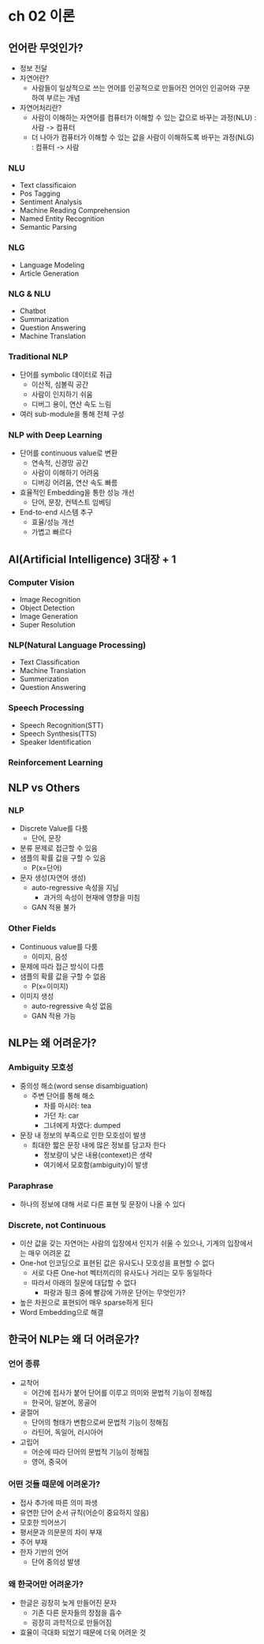 ﻿# ch 02 이론
## 언어란 무엇인가?
- 정보 전달
- 자연어란?
	- 사람들이 일상적으로 쓰는 언어를 인공적으로 만들어진 언어인 인공어와 구분하여 부르는 개념
- 자연어처리란?
	- 사람이 이해하는 자연어를 컴퓨터가 이해할 수 있는 값으로 바꾸는 과정(NLU) : 사람 -> 컴퓨터
	- 더 나아가 컴퓨터가 이해할 수 있는 값을 사람이 이해하도록 바꾸는 과정(NLG) : 컴퓨터 -> 사람

### NLU
- Text classificaion
- Pos Tagging
- Sentiment Analysis
- Machine Reading Comprehension
- Named Entity Recognition
- Semantic Parsing

### NLG
- Language Modeling
- Article Generation

### NLG & NLU
- Chatbot
- Summarization
- Question Answering
- Machine Translation

### Traditional NLP
- 단어를 symbolic 데이터로 취급
	- 이산적, 심볼릭 공간
	- 사람이 인지하기 쉬움
	- 디버그 용이, 연산 속도 느림
- 여러 sub-module을 통해 전체 구성


### NLP with Deep Learning
- 단어를 continuous value로 변환
	- 연속적, 신경망 공간
	- 사람이 이해하기 어려움
	- 디버깅 어려움, 연산 속도 빠름
- 효율적인 Embedding을 통한 성능 개선
	- 단어, 문장, 컨텍스트 임베딩
- End-to-end 시스템 추구
	- 효율/성능 개선
	- 가볍고 빠르다

## AI(Artificial Intelligence) 3대장 + 1
### Computer Vision
- Image Recognition
- Object Detection
- Image Generation
- Super Resolution

### NLP(Natural Language Processing)
- Text Classification
- Machine Translation
- Summerization
- Question Answering

### Speech Processing
- Speech Recognition(STT)
- Speech Synthesis(TTS)
- Speaker Identification

### Reinforcement Learning

## NLP vs Others
### NLP
- Discrete Value를 다룸
	- 단어, 문장
- 분류 문제로 접근할 수 있음
- 샘플의 확률 값을 구할 수 있음
	- P(x=단어)
- 문자 생성(자연어 생성)
	- auto-regressive 속성을 지님
		- 과거의 속성이 현재에 영향을 미침
	- GAN 적용 불가

### Other Fields
- Continuous value를 다룸
	- 이미지, 음성
- 문제에 따라 접근 방식이 다름
- 샘플의 확률 값을 구할 수 없음
	- P(x=이미지)
- 이미지 생성
	- auto-regressive 속성 없음
	- GAN 적용 가능

## NLP는 왜 어려운가?
### Ambiguity 모호성
- 중의성 해소(word sense disambiguation)
	- 주변 단어를 통해 해소
		- 차를 마시러: tea
		- 가던 차: car
		- 그녀에게 차였다: dumped
- 문장 내 정보의 부족으로 인한 모호성이 발생
	- 최대한 짧은 문장 내에 많은 정보를 담고자 한다
		- 정보량이 낮은 내용(contexet)은 생략
		- 여기에서 모호함(ambiguity)이 발생
### Paraphrase
- 하나의 정보에 대해 서로 다른 표현 및 문장이 나올 수 있다

### Discrete, not Continuous
- 이산 값을 갖는 자연어는 사람의 입장에서 인지가 쉬울 수 있으나, 기계의 입장에서는 매우 어려운 값
- One-hot 인코딩으로 표현된 값은 유사도나 모호성을 표현할 수 없다
	- 서로 다른 One-hot 벡터끼리의 유사도나 거리는 모두 동일하다
	- 따라서 아래의 질문에 대답할 수 없다
		- 파랑과 핑크 중에 빨강에 가까운 단어는 무엇인가?
- 높은 차원으로 표현되어 매우 sparse하게 된다
- Word Embedding으로 해결

## 한국어 NLP는 왜 더 어려운가?
### 언어 종류
- 교착어
	- 어간에 접사가 붙어 단어를 이루고 의미와 문법적 기능이 정해짐
	- 한국어, 일본어, 몽골어
- 굴절어
	- 단어의 형태가 변함으로써 문법적 기능이 정해짐
	- 라틴어, 독일어, 러시아어
- 고립어
	- 어순에 따라 단어의 문법적 기능이 정해짐
	- 영어, 중국어

### 어떤 것들 때문에 어려운가?
- 접사 추가에 따른 의미 파생
- 유연한 단어 순서 규칙(어순이 중요하지 않음)
- 모호한 띄어쓰기
- 평서문과 의문문의 차이 부재
- 주어 부재
- 한자 기반의 언어
	- 단어 중의성 발생

### 왜 한국어만 어려운가?
- 한글은 굉장히 늦게 만들어진 문자
	- 기존 다른 문자들의 장점을 흡수
	- 굉장히 과학적으로 만들어짐
- 효율이 극대화 되었기 때문에 더욱 어려운 것
